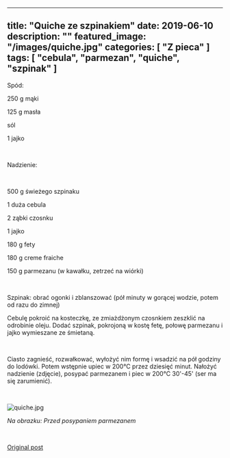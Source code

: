 
---
title: "Quiche ze szpinakiem"
date: 2019-06-10
description: ""
featured_image: "/images/quiche.jpg"
categories: [ "Z pieca" ]
tags: [ "cebula", "parmezan", "quiche", "szpinak" ]
---

<!-- Number 6 -->

Spód:

250 g mąki

125 g masła

sól

1 jajko

&nbsp;

Nadzienie:

&nbsp;

500 g świeżego szpinaku

1 duża cebula

2 ząbki czosnku

1 jajko

180 g fety

180 g creme fraiche

150 g parmezanu (w kawałku, zetrzeć na wiórki)

&nbsp;

Szpinak: obrać ogonki i zblanszować (pół minuty w gorącej wodzie, potem od razu do zimnej)

Cebulę pokroić na kosteczkę, ze zmiażdżonym czosnkiem zeszklić na odrobinie oleju. Dodać szpinak, pokrojoną w kostę fetę, połowę parmezanu i jajko wymieszane ze śmietaną.

&nbsp;

Ciasto zagnieść, rozwałkować, wyłożyć nim formę i wsadzić na pół godziny do lodówki. Potem wstępnie upiec w 200°C przez dziesięć minut. Nałożyć nadzienie (zdjęcie), posypać parmezanem i piec w 200°C 30'-45' (ser ma się zarumienić).

&nbsp;

![quiche.jpg](/statystycznakuchnia/images/quiche.jpg)

*Na obrazku:  Przed posypaniem parmezanem*

&nbsp;



[Original post](https://statystycznakuchnia.wordpress.com/2019/06/10/quiche-ze-szpinakiem/)



